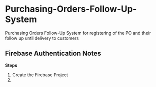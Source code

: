 # Purchasing-Orders-Follow-Up-System
Purchasing Orders Follow-Up System for registering of the PO and their follow up until delivery to customers


## Firebase Authentication Notes
**Steps**

1. Create the Firebase Project
2. 
